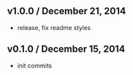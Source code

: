 ## v1.0.0 / December 21, 2014
- release, fix readme styles

## v0.1.0 / December 15, 2014
- init commits